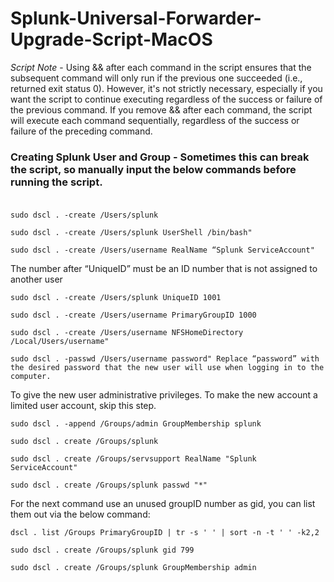 # Splunk-Universal-Forwarder-Upgrade-Script-MacOS

*Script Note* - Using && after each command in the script ensures that the subsequent command will only run if the previous one succeeded (i.e., returned exit status 0). However, it's not strictly necessary, especially if you want the script to continue executing regardless of the success or failure of the previous command. If you remove && after each command, the script will execute each command sequentially, regardless of the success or failure of the preceding command.

### Creating Splunk User and Group - Sometimes this can break the script, so manually input the below commands before running the script.<br /><br />
````
sudo dscl . -create /Users/splunk
````
````
sudo dscl . -create /Users/splunk UserShell /bin/bash"
````
````
sudo dscl . -create /Users/username RealName “Splunk ServiceAccount"
````
The number after “UniqueID” must be an ID number that is not assigned to another user
````
sudo dscl . -create /Users/splunk UniqueID 1001
````
````
sudo dscl . -create /Users/username PrimaryGroupID 1000
````
````
sudo dscl . -create /Users/username NFSHomeDirectory /Local/Users/username"
````
````
sudo dscl . -passwd /Users/username password" Replace “password” with the desired password that the new user will use when logging in to the computer.
````
To give the new user administrative privileges. To make the new account a limited user account, skip this step.
````
sudo dscl . -append /Groups/admin GroupMembership splunk
````
````
sudo dscl . create /Groups/splunk
````
````
sudo dscl . create /Groups/servsupport RealName "Splunk ServiceAccount"
````
````
sudo dscl . create /Groups/splunk passwd "*"
````
For the next command use an unused groupID number as gid, you can list them out via the below command:
````
dscl . list /Groups PrimaryGroupID | tr -s ' ' | sort -n -t ' ' -k2,2
````

````
sudo dscl . create /Groups/splunk gid 799
````
````
sudo dscl . create /Groups/splunk GroupMembership admin
````
